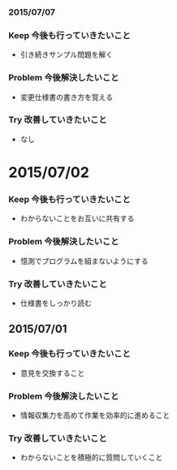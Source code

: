 ### 2015/07/07

### Keep 今後も行っていきたいこと
- 引き続きサンプル問題を解く

### Problem 今後解決したいこと
- 変更仕様書の書き方を覚える

### Try 改善していきたいこと
- なし

# 2015/07/02

### Keep 今後も行っていきたいこと
- わからないことをお互いに共有する

### Problem 今後解決したいこと
- 憶測でプログラムを組まないようにする

### Try 改善していきたいこと
- 仕様書をしっかり読む

## 2015/07/01

### Keep 今後も行っていきたいこと
- 意見を交換すること

### Problem 今後解決したいこと
- 情報収集力を高めて作業を効率的に進めること

### Try 改善していきたいこと
- わからないことを積極的に質問していくこと

